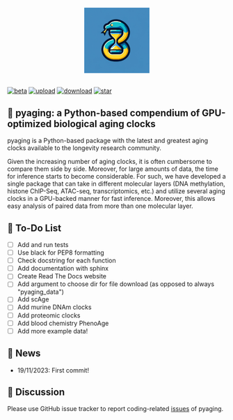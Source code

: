 <p align="center">
  <img height="150" src="logo.png" />
</p>

<!--![Logo](https://url-to-your-logo/logo.png)-->

##

[![beta](https://img.shields.io/badge/status-beta-yellow)](https://github.com/rsinghlab/pyaging)
[![upload](https://img.shields.io/pypi/v/pyaging?logo=PyPI)](https://pypi.org/project/pyaging/) 
[![download](https://static.pepy.tech/badge/pyaging)](https://pepy.tech/project/pyaging)
[![star](https://img.shields.io/github/stars/rsinghlab/pyaging?logo=GitHub&color=red)](https://github.com/rsinghlab/pyaging/stargazers)

<!--
[![build](https://github.com/rsinghlab/pyaging/actions/workflows/python-package.yml/badge.svg)](https://github.com/rsinghlab/pyaging/actions/workflows/python-package.yml)
[![documentation](https://readthedocs.org/projects/pyaging/badge/?version=latest)](https://pyaging.readthedocs.io/en/latest/)
[![upload_python_package](https://github.com/rsinghlab/pyaging/actions/workflows/python-publish.yml/badge.svg)](https://github.com/rsinghlab/pyaging/actions/workflows/python-publish.yml)
[![test](https://github.com/rsinghlab/pyaging/actions/workflows/python-plain-run-test.yml/badge.svg)](https://github.com/rsinghlab/pyaging/actions/workflows/python-plain-run-test.yml)
-->

## 🐍 **pyaging**: a Python-based compendium of GPU-optimized biological aging clocks

pyaging is a Python-based package with the latest and greatest aging clocks available to the longevity research community.

<!--
[Installation](https://dynamo-release.readthedocs.io/en/latest/ten_minutes_to_dynamo.html#how-to-install) - [Ten minutes to dynamo](https://dynamo-release.readthedocs.io/en/latest/ten_minutes_to_dynamo.html) - [Tutorials](https://dynamo-release.readthedocs.io/en/latest/notebooks/Differential_geometry.html) - [API](https://dynamo-release.readthedocs.io/en/latest/API.html) - [Citation](https://www.sciencedirect.com/science/article/pii/S0092867421015774?via%3Dihub) - [Theory](https://dynamo-release.readthedocs.io/en/latest/notebooks/Primer.html)
-->

Given the increasing number of aging clocks, it is often cumbersome to compare them side by side. Moreover, for large amounts of data, the time for inference starts to become considerable. For such, we have developed a single package that can take in different molecular layers (DNA methylation, histone ChIP-Seq, ATAC-seq, transcriptomics, etc.) and utilize several aging clocks in a GPU-backed manner for fast inference. Moreover, this allows easy analysis of paired data from more than one molecular layer. 

## 📝 To-Do List

- [ ] Add and run tests
- [ ] Use black for PEP8 formatting
- [ ] Check docstring for each function
- [ ] Add documentation with sphinx
- [ ] Create Read The Docs website
- [ ] Add argument to choose dir for file download (as opposed to always "pyaging_data")
- [ ] Add scAge
- [ ] Add murine DNAm clocks
- [ ] Add proteomic clocks
- [ ] Add blood chemistry PhenoAge
- [ ] Add more example data!

## 📰 News
* 19/11/2023: First commit!

## 💬 Discussion 
Please use GitHub issue tracker to report coding-related [issues](https://github.com/rsinghlab/pyaging/issues) of pyaging.


